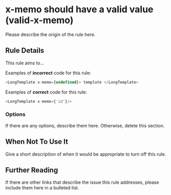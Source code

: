 # x-memo should have a valid value (valid-x-memo)

Please describe the origin of the rule here.


## Rule Details

This rule aims to...

Examples of **incorrect** code for this rule:

```js
<LongTemplate x-memo={undefined}> template </LongTemplate>
```

Examples of **correct** code for this rule:

```js
<LongTemplate x-memo={'id'}/>
```

### Options

If there are any options, describe them here. Otherwise, delete this section.

## When Not To Use It

Give a short description of when it would be appropriate to turn off this rule.

## Further Reading

If there are other links that describe the issue this rule addresses, please include them here in a bulleted list.
